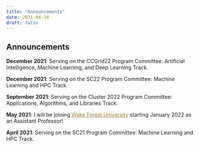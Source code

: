 ```yaml
---
title: "Announcements"
date: 2021-04-10
draft: false
---
```

## Announcements

**December 2021**: Serving on the CCGrid22 Program Committee: Artificial Intelligence, Machine Learning, and Deep Learning Track.

**December 2021**: Serving on the SC22 Program Committee: Machine Learning and HPC Track.

**September 2021**: Serving on the Cluster 2022 Program Committee: Applications, Algorithms, and Libraries Track.

**May 2021**: I will be joining <a href=https://cs.wfu.edu target=_blank style="color:#9C7C37;">Wake Forest University</a> starting January 2022 as an Assistant Professor!

**April 2021**: Serving on the SC21 Program Committee: Machine Learning and HPC Track.
